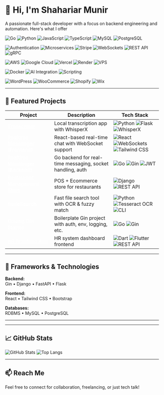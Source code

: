 # 👋 Hi, I'm Shahariar Munir

A passionate full-stack developer with a focus on backend engineering and automation. Here's what I offer
<!-- Programming Languages & Core -->
![Go](https://img.shields.io/badge/-Go-000000?style=flat&logo=go&logoColor=00ADD8&color=000000&labelColor=000000)
![Python](https://img.shields.io/badge/-Python-000000?style=flat&logo=python&logoColor=3776AB&color=000000&labelColor=000000)
![JavaScript](https://img.shields.io/badge/-JavaScript-000000?style=flat&logo=javascript&logoColor=F7DF1E&color=000000&labelColor=000000)
![TypeScript](https://img.shields.io/badge/-TypeScript-000000?style=flat&logo=typescript&logoColor=3178C6&color=000000&labelColor=000000)
![MySQL](https://img.shields.io/badge/-MySQL-000000?style=flat&logo=mysql&logoColor=4479A1&color=000000&labelColor=000000)
![PostgreSQL](https://img.shields.io/badge/-PostgreSQL-000000?style=flat&logo=postgresql&logoColor=4169E1&color=000000&labelColor=000000)

<!-- Architecture & Backend -->
![Authentication](https://img.shields.io/badge/-Authentication-000000?style=flat&logo=keybase&logoColor=0078D7&color=000000&labelColor=000000)
![Microservices](https://img.shields.io/badge/-Microservices-000000?style=flat&logo=kubernetes&logoColor=6DB33F&color=000000&labelColor=000000)
![Stripe](https://img.shields.io/badge/-Stripe-000000?style=flat&logo=stripe&logoColor=6772E5&color=000000&labelColor=000000)
![WebSockets](https://img.shields.io/badge/-WebSockets-000000?style=flat&logo=websocket&logoColor=0088CC&color=000000&labelColor=000000)
![REST API](https://img.shields.io/badge/-REST_API-000000?style=flat&logo=rest&logoColor=61DAFB&color=000000&labelColor=000000)
![gRPC](https://img.shields.io/badge/-gRPC-000000?style=flat&logo=grpc&logoColor=5282FF&color=000000&labelColor=000000)

<!-- Cloud & Hosting -->
![AWS](https://img.shields.io/badge/-AWS-000000?style=flat&logo=amazonaws&logoColor=FFFFFF&color=000000&labelColor=000000)
![Google Cloud](https://img.shields.io/badge/-Google_Cloud-000000?style=flat&logo=googlecloud&logoColor=4285F4&color=000000&labelColor=000000)
![Vercel](https://img.shields.io/badge/-Vercel-000000?style=flat&logo=vercel&logoColor=FFFFFF&color=000000&labelColor=000000)
![Render](https://img.shields.io/badge/-Render-000000?style=flat&logo=render&logoColor=44CCFF&color=000000&labelColor=000000)
![VPS](https://img.shields.io/badge/-VPS-000000?style=flat&logo=server&logoColor=008080&color=000000&labelColor=000000)

<!-- Containers & Automation -->
![Docker](https://img.shields.io/badge/-Docker-000000?style=flat&logo=docker&logoColor=2496ED&color=000000&labelColor=000000)
![AI Integration](https://img.shields.io/badge/-AI-000000?style=flat&logo=artificialintelligence&logoColor=FF6F61&color=000000&labelColor=000000)
![Scripting](https://img.shields.io/badge/-Scripting-000000?style=flat&logo=python&logoColor=4B8BBE&color=000000&labelColor=000000)

<!-- CMS & Templates -->
![WordPress](https://img.shields.io/badge/-WordPress-000000?style=flat&logo=wordpress&logoColor=21759B&color=000000&labelColor=000000)
![WooCommerce](https://img.shields.io/badge/-WooCommerce-000000?style=flat&logo=woocommerce&logoColor=96588A&color=000000&labelColor=000000)
![Shopify](https://img.shields.io/badge/-Shopify-000000?style=flat&logo=shopify&logoColor=96BF48&color=000000&labelColor=000000)
![Wix](https://img.shields.io/badge/-Wix-000000?style=flat&logo=wix&logoColor=FFFFFF&color=000000&labelColor=000000)


---

## 📂 Featured Projects

| Project | Description | Tech Stack |
|---------|-------------|------------|
| <a href="https://github.com/skssmd/transcriber" style="color:white; text-decoration:underline;" target="_blank">**Transcriber**</a> | Local transcription app with WhisperX | ![Python](https://img.shields.io/badge/-Python-3776AB?style=flat&logo=python&logoColor=white) ![Flask](https://img.shields.io/badge/-Flask-000000?style=flat&logo=flask&logoColor=white) ![WhisperX](https://img.shields.io/badge/-WhisperX-000000?style=flat&logo=python&logoColor=white) |
| <a href="https://github.com/skssmd/Realtime-Messenger" style="color:white; text-decoration:underline;" target="_blank">**Realtime Messenger (Frontend)**</a> | React-based real-time chat with WebSocket support | ![React](https://img.shields.io/badge/-React-61DAFB?style=flat&logo=react&logoColor=black) ![WebSockets](https://img.shields.io/badge/-WebSockets-0088CC?style=flat&logo=websocket&logoColor=white) ![Tailwind CSS](https://img.shields.io/badge/-Tailwind_CSS-06B6D4?style=flat&logo=tailwind-css&logoColor=white) |
| <a href="https://github.com/skssmd/Realtime-Messanger-Backend" style="color:white; text-decoration:underline;" target="_blank">**Realtime Messenger (Backend)**</a> | Go backend for real-time messaging, socket handling, auth | ![Go](https://img.shields.io/badge/-Go-00ADD8?style=flat&logo=go&logoColor=white) ![Gin](https://img.shields.io/badge/-Gin-000000?style=flat&logo=gin&logoColor=white) ![JWT](https://img.shields.io/badge/-JWT-000000?style=flat&logo=json-web-tokens&logoColor=white) |
| <a href="https://github.com/skssmd/Restaurant-Management-and-Ecommerce-Store" style="color:white; text-decoration:underline;" target="_blank">**Restaurant Management Store**</a> | POS + Ecommerce store for restaurants | ![Django](https://img.shields.io/badge/-Django-092E20?style=flat&logo=django&logoColor=white) ![REST API](https://img.shields.io/badge/-REST_API-61DAFB?style=flat&logo=rest&logoColor=white) |
| <a href="https://github.com/skssmd/sudosearch" style="color:white; text-decoration:underline;" target="_blank">**SudoSearch**</a> | Fast file search tool with OCR & fuzzy match | ![Python](https://img.shields.io/badge/-Python-3776AB?style=flat&logo=python&logoColor=white) ![Tesseract OCR](https://img.shields.io/badge/-Tesseract_OCR-000000?style=flat&logo=python&logoColor=white) ![CLI](https://img.shields.io/badge/-CLI-000000?style=flat&logo=terminal&logoColor=white) |
| <a href="https://github.com/skssmd/golang-gin_starter" style="color:white; text-decoration:underline;" target="_blank">**Golang Gin Starter**</a> | Boilerplate Gin project with auth, env, logging, etc. | ![Go](https://img.shields.io/badge/-Go-00ADD8?style=flat&logo=go&logoColor=white) ![Gin](https://img.shields.io/badge/-Gin-000000?style=flat&logo=gin&logoColor=white) |
| <a href="https://github.com/skssmd/Hr-Solution-App-Frontend-" style="color:white; text-decoration:underline;" target="_blank">**HR Frontend App**</a> | HR system dashboard frontend | ![Dart](https://img.shields.io/badge/-Dart-0175C2?style=flat&logo=dart&logoColor=white) ![Flutter](https://img.shields.io/badge/-Flutter-02569B?style=flat&logo=flutter&logoColor=white) ![REST API](https://img.shields.io/badge/-REST_API-61DAFB?style=flat&logo=rest&logoColor=white) |


---

## 🚀 Frameworks & Technologies
**Backend:**  
Gin • Django • FastAPI • Flask

**Frontend:**  
React • Tailwind CSS • Bootstrap

**Databases:**  
RDBMS • MySQL • PostgreSQL



---
<!-- Section divider -->
---

## 📈 GitHub Stats

![GitHub Stats](https://github-readme-stats.vercel.app/api?username=skssmd&show_icons=true&theme=tokyonight)
![Top Langs](https://github-readme-stats.vercel.app/api/top-langs/?username=skssmd&layout=compact&theme=tokyonight)

---

## 📫 Reach Me

Feel free to connect for collaboration, freelancing, or just tech talk!
